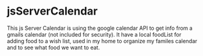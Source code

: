 # jsServerCalendar



This js Server Calendar is using the google calendar API to get info from a gmails calendar (not included for security).
It have a local foodList for adding food to a wish list, used in my home to organize my familes calendar and to
see what food we want to eat.
